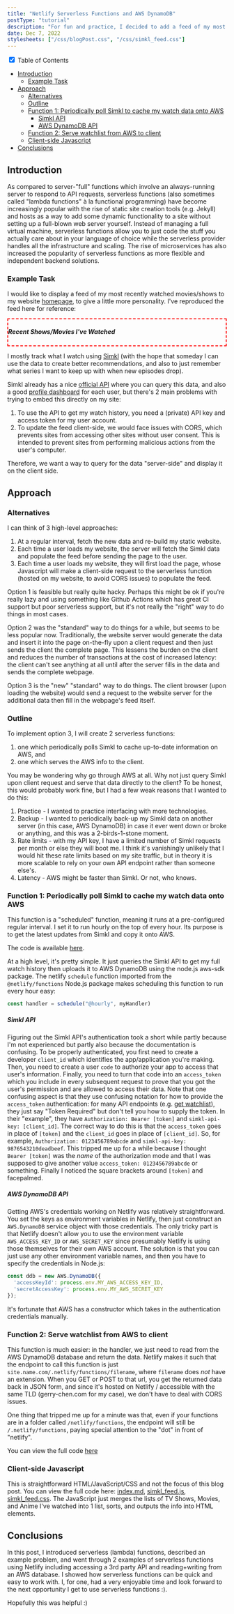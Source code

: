 ```yaml
---
title: "Netlify Serverless Functions and AWS DynamoDB"
postType: "tutorial"
description: "For fun and practice, I decided to add a feed of my most recently watched movies/shows using serverless (\"lambda\") functions."
date: Dec 7, 2022
stylesheets: ["/css/blogPost.css", "/css/simkl_feed.css"]
---
```


<div class="wrap-collabsible">
  <input id="collapsible" class="toggle" type="checkbox" checked> <!-- delete "checked" to default to unchecked -->
  <label for="collapsible" class="lbl-toggle">Table of Contents</label>
  <div class="collapsible-content">
    <div class="content-inner" markdown=1>

- [Introduction](#introduction)
  - [Example Task](#example-task)
- [Approach](#approach)
  - [Alternatives](#alternatives)
  - [Outline](#outline)
  - [Function 1: Periodically poll Simkl to cache my watch data onto AWS](#function-1-periodically-poll-simkl-to-cache-my-watch-data-onto-aws)
      - [Simkl API](#simkl-api)
      - [AWS DynamoDB API](#aws-dynamodb-api)
  - [Function 2: Serve watchlist from AWS to client](#function-2-serve-watchlist-from-aws-to-client)
  - [Client-side Javascript](#client-side-javascript)
- [Conclusions](#conclusions)

</div>
  </div>
</div>

## Introduction
As compared to server-"full" functions which involve an always-running server to respond to API requests, serverless functions (also sometimes called "lambda functions" à la functional programming) have become increasingly popular with the rise of static site creation tools (e.g. Jekyll) and hosts as a way to add some dynamic functionality to a site without setting up a full-blown web server yourself.  Instead of managing a full virtual machine, serverless functions allow you to just code the stuff you actually care about in your language of choice while the serverless provider handles all the infrastructure and scaling.  The rise of microservices has also increased the popularity of serverless functions as more flexible and independent backend solutions.

### Example Task
I would like to display a feed of my most recently watched movies/shows to my website [homepage](/), to give a little more personality.  I've reproduced the feed here for reference:

<div style="border: 2pt red dashed">
  <h5>Recent Shows/Movies I've Watched</h5>
  <div class="simkl_feed hidden_scrollbar" id="simkl_feed">
  </div>
</div>

<script src="/scripts/simkl_feed.js"></script>

I mostly track what I watch using [Simkl](https://simkl.com/) (with the hope that someday I can use the data to create better recommendations, and also to just remember what series I want to keep up with when new episodes drop).

Simkl already has a nice [official API](https://simkl.docs.apiary.io/) where you can query this data, and also a good [profile dashboard](https://simkl.com/5517686/dashboard/) for each user, but there's 2 main problems with trying to embed this directly on my site:
1. To use the API to get my watch history, you need a (private) API key and access token for my user account.
2. To update the feed client-side, we would face issues with CORS, which prevents sites from accessing other sites without user consent.  This is intended to prevent sites from performing malicious actions from the user's computer.

Therefore, we want a way to query for the data "server-side" and display it on the client side.

## Approach

### Alternatives
I can think of 3 high-level approaches:
1. At a regular interval, fetch the new data and re-build my static website.
2. Each time a user loads my website, the server will fetch the Simkl data and populate the feed before sending the page to the user.
3. Each time a user loads my website, they will first load the page, whose Javascript will make a client-side request to the serverless function (hosted on my website, to avoid CORS issues) to populate the feed.

Option 1 is feasible but really quite hacky.  Perhaps this might be ok if you're really lazy and using something like Github Actions which has great CI support but poor serverless support, but it's not really the "right" way to do things in most cases.

Option 2 was the "standard" way to do things for a while, but seems to be less popular now.  Traditionally, the website server would generate the data and insert it into the page on-the-fly upon a client request and then just sends the client the complete page.  This lessens the burden on the client and reduces the number of transactions at the cost of increased latency: the client can't see anything at all until after the server fills in the data and sends the complete webpage.

Option 3 is the "new" "standard" way to do things.  The client browser (upon loading the website) would send a request to the website server for the additional data then fill in the webpage's feed itself.

### Outline
To implement option 3, I will create 2 serverless functions:
1. one which periodically polls Simkl to cache up-to-date information on AWS, and
2. one which serves the AWS info to the client.

You may be wondering why go through AWS at all.  Why not just query Simkl upon client request and serve that data directly to the client?  To be honest, this would probably work fine, but I had a few weak reasons that I wanted to do this:
1. Practice - I wanted to practice interfacing with more technologies.
2. Backup - I wanted to periodically back-up my Simkl data on another server (in this case, AWS DynamoDB) in case it ever went down or broke or anything, and this was a 2-birds-1-stone moment.
3. Rate limits - with my API key, I have a limited number of Simkl requests per month or else they will boot me.  I think it's vanishingly unlikely that I would hit these rate limits based on my site traffic, but in theory it is more scalable to rely on your own API endpoint rather than someone else's.
4. Latency - AWS might be faster than Simkl.  Or not, who knows.

### Function 1: Periodically poll Simkl to cache my watch data onto AWS

This function is a "scheduled" function, meaning it runs at a pre-configured regular interval.  I set it to run hourly on the top of every hour.  Its purpose is to get the latest updates from Simkl and copy it onto AWS.

The code is available [here](https://github.com/gchenfc/gerrysworld2/blob/master/netlify/functions/hourly_simkl/hourly_simkl.ts).

At a high level, it's pretty simple.  It just queries the Simkl API to get my full watch history then uploads it to AWS DynamoDB using the node.js aws-sdk package.  The netlify `schedule` function imported from the `@netlify/functions` Node.js package makes scheduling this function to run every hour easy:
```typescript
const handler = schedule("@hourly", myHandler)
```

##### Simkl API
Figuring out the Simkl API's authentication took a short while partly because I'm not experienced but partly also because the documentation is confusing.  To be properly authenticated, you first need to create a developer `client_id` which identifies the app/application you're making.  Then, you need to create a user `code` to authorize your app to access that user's information.  Finally, you need to turn that code into an `access_token` which you include in every subsequent request to prove that you got the user's permission and are allowed to access their data.  Note that one confusing aspect is that they use confusing notation for how to provide the `access_token` authentication: for many API endpoints (e.g. [get watchlist](https://simkl.docs.apiary.io/#reference/sync/get-all-items/get-all-items-in-the-user's-watchlist)), they just say "Token Required" but don't tell you how to supply the token.  In their "example", they have `Authorization: Bearer [token]` and `simkl-api-key: [client_id]`.  The correct way to do this is that the `access_token` goes in place of `[token]` and the `client_id` goes in place of `[client_id]`.  So, for example, `Authorization: 0123456789abcde` and `simkl-api-key: 9876543210deadbeef`.  This tripped me up for a while because I thought `Bearer [token]` was the _name_ of the authorization mode and that I was supposed to give another value `access_token: 0123456789abcde` or something.  Finally I noticed the square brackets around `[token]` and facepalmed.

##### AWS DynamoDB API
Getting AWS's credentials working on Netlify was relatively straightforward.  You set the keys as environment variables in Netlify, then just construct an `AWS.DynamoDB` service object with those credentials.  The only tricky part is that Netlify doesn't allow you to use the environment variable `AWS_ACCESS_KEY_ID` or `AWS_SECRET_KEY` since presumably Netlify is using those themselves for their own AWS account.  The solution is that you can just use any other environment variable names, and then you have to specify the credentials in Node.js:
```typescript
const ddb = new AWS.DynamoDB({
  'accessKeyId': process.env.MY_AWS_ACCESS_KEY_ID,
  'secretAccessKey': process.env.MY_AWS_SECRET_KEY
});
```
It's fortunate that AWS has a constructor which takes in the authentication credentials manually.

### Function 2: Serve watchlist from AWS to client
This function is much easier: in the handler, we just need to read from the AWS DynamoDB database and return the data.  Netlify makes it such that the endpoint to call this function is just `site.name.com/.netlify/functions/filename`, where `filename` does _not_ have an extension.  When you GET or POST to that url, you get the returned data back in JSON form, and since it's hosted on Netlify / accessible with the same TLD (gerry-chen.com for my case), we don't have to deal with CORS issues.

One thing that tripped me up for a minute was that, even if your functions are in a folder called `/netlify/functions`, the endpoint will still be `/.netlify/functions`, paying special attention to the "dot" in front of "netlify".

You can view the full code [here](https://github.com/gchenfc/gerrysworld2/blob/master/netlify/functions/fetch_simkl/fetch_simkl.ts)

### Client-side Javascript
This is straightforward HTML/JavaScript/CSS and not the focus of this blog post.  You can view the full code here: [index.md](https://github.com/gchenfc/gerrysworld2/blob/master/index.md), [simkl_feed.js](https://github.com/gchenfc/gerrysworld2/blob/master/scripts/simkl_feed.js), [simkl_feed.css](https://github.com/gchenfc/gerrysworld2/blob/master/css/simkl_feed.css).  The JavaScript just merges the lists of TV Shows, Movies, and Anime I've watched into 1 list, sorts, and outputs the info into HTML elements.

## Conclusions
In this post, I introduced serverless (lambda) functions, described an example problem, and went through 2 examples of serverless functions using Netlify including accessing a 3rd party API and reading+writing from an AWS database.  I showed how serverless functions can be quick and easy to work with.  I, for one, had a very enjoyable time and look forward to the next opportunity I get to use serverless functions :).

Hopefully this was helpful :)
